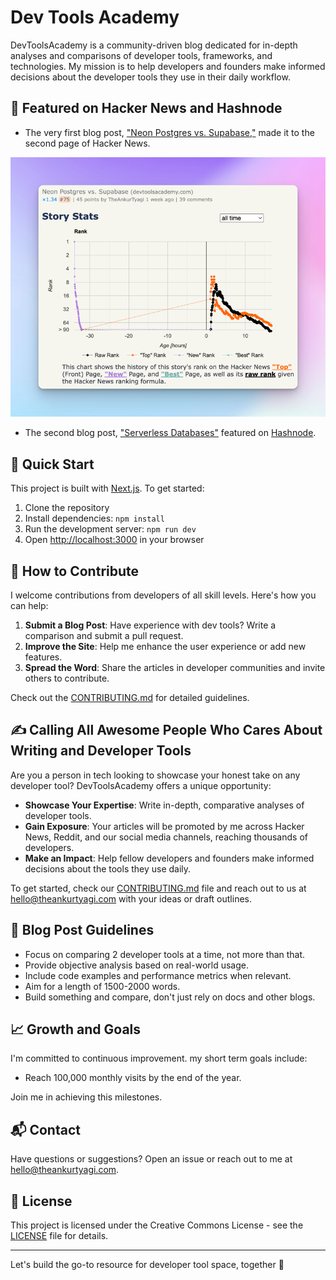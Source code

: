# Dev Tools Academy

DevToolsAcademy is a community-driven blog dedicated for in-depth analyses and comparisons of developer tools, frameworks, and technologies. 
My mission is to help developers and founders make informed decisions about the developer tools they use in their daily workflow.

## 🌟 Featured on Hacker News and Hashnode 

- The very first blog post, ["Neon Postgres vs. Supabase,"](https://www.devtoolsacademy.com/blog/neon-vs-supabase) made it to the second page of Hacker News.

![Neon vs Supabase](public/images/img_4.png)

- The second blog post, ["Serverless Databases"](https://www.devtoolsacademy.com/blog/state-of-databases-2024) featured on [Hashnode](https://theankurtyagi.hashnode.dev/serverless-databases).

## 🚀 Quick Start

This project is built with [Next.js](https://nextjs.org/). To get started:

1. Clone the repository
2. Install dependencies: `npm install`
3. Run the development server: `npm run dev`
4. Open [http://localhost:3000](http://localhost:3000) in your browser

## 🤝 How to Contribute

I welcome contributions from developers of all skill levels. Here's how you can help:

1. **Submit a Blog Post**: Have experience with dev tools? Write a comparison and submit a pull request.
2. **Improve the Site**: Help me enhance the user experience or add new features.
3. **Spread the Word**: Share the articles in developer communities and invite others to contribute.

Check out the [CONTRIBUTING.md](CONTRIBUTING.md) for detailed guidelines.

## ✍️ Calling All Awesome People Who Cares About Writing and Developer Tools

Are you a person in tech looking to showcase your honest take on any developer tool? DevToolsAcademy offers a unique opportunity:

- **Showcase Your Expertise**: Write in-depth, comparative analyses of developer tools.
- **Gain Exposure**: Your articles will be promoted by me across Hacker News, Reddit, and our social media channels, reaching thousands of developers.
- **Make an Impact**: Help fellow developers and founders make informed decisions about the tools they use daily.

To get started, check our [CONTRIBUTING.md](CONTRIBUTING.md) file and reach out to us at <hello@theankurtyagi.com> with your ideas or draft outlines.

## 📝 Blog Post Guidelines

- Focus on comparing 2 developer tools at a time, not more than that.
- Provide objective analysis based on real-world usage.
- Include code examples and performance metrics when relevant.
- Aim for a length of 1500-2000 words.
- Build something and compare, don't just rely on docs and other blogs.


## 📈 Growth and Goals

I'm committed to continuous improvement. my short term goals include:
- Reach 100,000 monthly visits by the end of the year.

Join me in achieving this milestones.

## 📬 Contact

Have questions or suggestions? Open an issue or reach out to me at [hello@theankurtyagi.com](mailto:hello@theankurtyagi.com).

## 📄 License

This project is licensed under the Creative Commons License - see the [LICENSE](LICENSE) file for details.

---

Let's build the go-to resource for developer tool space, together 🚀